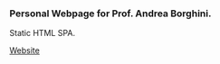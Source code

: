 ### Personal Webpage for Prof. Andrea Borghini.
Static HTML SPA.

[Website](http://college.holycross.edu/faculty/aborghin/)
